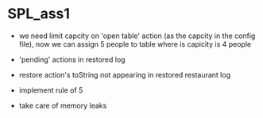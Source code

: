 # SPL_ass1

- we need limit capcity on 'open table' action (as the capcity in the config file), now we can assign 5 people to table where is capicity is 4 people

- 'pending' actions in restored log

- restore action's toString not appearing in restored restaurant log

- implement rule of 5

- take care of memory leaks
